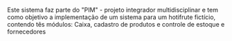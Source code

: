 Este sistema faz parte do "PIM" - projeto integrador multidisciplinar e tem como objetivo a implementação de um sistema para um hotifrute fictício, contendo tês módulos: Caixa, cadastro de produtos e controle de estoque e fornecedores
